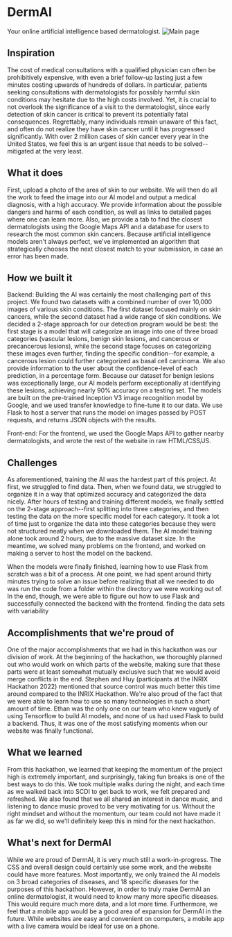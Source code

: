 # DermAI
Your online artificial intelligence based dermatologist.
![Main page](https://i.imgur.com/TETsEf4.png)


## Inspiration
The cost of medical consultations with a qualified physician can often be prohibitively expensive, with even a brief follow-up lasting just a few minutes costing upwards of hundreds of dollars. In particular, patients seeking consultations with dermatologists for possibly harmful skin conditions may hesitate due to the high costs involved. Yet, it is crucial to not overlook the significance of a visit to the dermatologist, since early detection of skin cancer is critical to prevent its potentially fatal consequences. Regrettably, many individuals remain unaware of this fact, and often do not realize they have skin cancer until it has progressed significantly. With over 2 million cases of skin cancer every year in the United States, we feel this is an urgent issue that needs to be solved--mitigated at the very least.

## What it does
First, upload a photo of the area of skin to our website. We will then do all the work to feed the image into our AI model and output a medical diagnosis, with a high accuracy. We provide information about the possible dangers and harms of each condition, as well as links to detailed pages where one can learn more. Also, we provide a tab to find the closest dermatologists using the Google Maps API and a database for users to research the most common skin cancers. Because artificial intelligence models aren't always perfect, we've implemented an algorithm that strategically chooses the next closest match to your submission, in case an error has been made.

## How we built it
Backend: Building the AI was certainly the most challenging part of this project. We found two datasets with a combined number of over 10,000 images of various skin conditions. The first dataset focused mainly on skin cancers, while the second dataset had a wide range of skin conditions. We decided a 2-stage approach for our detection program would be best: the first stage is a model that will categorize an image into one of three broad categories (vascular lesions, benign skin lesions, and cancerous or precancerous lesions), while the second stage focuses on categorizing these images even further, finding the specific condition--for example, a cancerous lesion could further categorized as basal cell carcinoma. We also provide information to the user about the confidence-level of each prediction, in a percentage form. Because our dataset for benign lesions was exceptionally large, our AI models perform exceptionally at identifying these lesions, achieving nearly 90% accuracy on a testing set. The models are built on the pre-trained Inception V3 image recognition model by Google, and we used transfer knowledge to fine-tune it to our data. We use Flask to host a server that runs the model on images passed by POST requests, and returns JSON objects with the results.

Front-end: For the frontend, we used the Google Maps API to gather nearby dermatologists, and wrote the rest of the website in raw HTML/CSS/JS.

## Challenges
As aforementioned, training the AI was the hardest part of this project. At first, we struggled to find data. Then, when we found data, we struggled to organize it in a way that optimized accuracy and categorized the data nicely. After hours of testing and training different models, we finally settled on the 2-stage approach--first splitting into three categories, and then testing the data on the more specific model for each category. It took a lot of time just to organize the data into these categories because they were not structured neatly when we downloaded them. The AI model training alone took around 2 hours, due to the massive dataset size. In the meantime, we solved many problems on the frontend, and worked on making a server to host the model on the backend.

When the models were finally finished, learning how to use Flask from scratch was a bit of a process. At one point, we had spent around thirty minutes trying to solve an issue before realizing that all we needed to do was run the code from a folder within the directory we were working out of. In the end, though, we were able to figure out how to use Flask and successfully connected the backend with the frontend. finding the data sets with variability

## Accomplishments that we're proud of
One of the major accomplishments that we had in this hackathon was our division of work. At the beginning of the hackathon, we thoroughly planned out who would work on which parts of the website, making sure that these parts were at least somewhat mutually exclusive such that we would avoid merge conflicts in the end. Stephen and Huy (participants at the INRIX Hackathon 2022) mentioned that source control was much better this time around compared to the INRIX Hackathon. We're also proud of the fact that we were able to learn how to use so many technologies in such a short amount of time. Ethan was the only one on our team who knew vaguely of using Tensorflow to build AI models, and none of us had used Flask to build a backend. Thus, it was one of the most satisfying moments when our website was finally functional.

## What we learned
From this hackathon, we learned that keeping the momentum of the project high is extremely important, and surprisingly, taking fun breaks is one of the best ways to do this. We took multiple walks during the night, and each time as we walked back into SCDI to get back to work, we felt prepared and refreshed. We also found that we all shared an interest in dance music, and listening to dance music proved to be very motivating for us. Without the right mindset and without the momentum, our team could not have made it as far we did, so we'll definitely keep this in mind for the next hackathon.

## What's next for DermAI
While we are proud of DermAI, it is very much still a work-in-progress. The CSS and overall design could certainly use some work, and the website could have more features. Most importantly, we only trained the AI models on 3 broad categories of diseases, and 18 specific diseases for the purposes of this hackathon. However, in order to truly make DermAI an online dermatologist, it would need to know many more specific diseases. This would require much more data, and a lot more time. Furthermore, we feel that a mobile app would be a good area of expansion for DermAI in the future. While websites are easy and convenient on computers, a mobile app with a live camera would be ideal for use on a phone.
